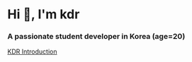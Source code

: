 <h1 align="left">Hi 👋, I'm kdr</h1>
<h3 align="left">A passionate student developer in Korea (age=20)</h3>

[KDR Introduction](https://kdrkdrkdr.github.io/)
